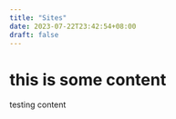 ```yaml
---
title: "Sites"
date: 2023-07-22T23:42:54+08:00
draft: false
---
```


# this is some content

testing content